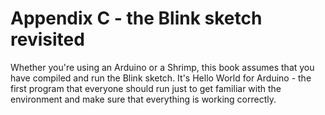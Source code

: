 # Appendix C - the Blink sketch revisited

Whether you're using an Arduino or a Shrimp, this book assumes that you have compiled and run the Blink sketch.
It's Hello World for Arduino - the first program that everyone should run just to get familiar with the environment and
make sure that everything is working correctly.